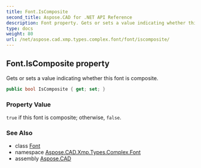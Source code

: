 ```yaml
---
title: Font.IsComposite
second_title: Aspose.CAD for .NET API Reference
description: Font property. Gets or sets a value indicating whether this font is composite
type: docs
weight: 80
url: /net/aspose.cad.xmp.types.complex.font/font/iscomposite/
---
```

## Font.IsComposite property

Gets or sets a value indicating whether this font is composite.

```csharp
public bool IsComposite { get; set; }
```

### Property Value

`true` if this font is composite; otherwise, `false`.

### See Also

* class [Font](../)
* namespace [Aspose.CAD.Xmp.Types.Complex.Font](../../../aspose.cad.xmp.types.complex.font/)
* assembly [Aspose.CAD](../../../)


